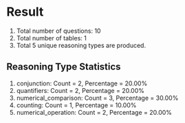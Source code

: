 # Result<br/>
1. Total number of questions: 10<br/>
2. Total number of tables: 1<br/>
3. Total 5 unique reasoning types are produced.<br/>
## **Reasoning Type Statistics**<br/>
1. conjunction: Count = 2, Percentage = 20.00%<br/>
2. quantifiers: Count = 2, Percentage = 20.00%<br/>
3. numerical_comparison: Count = 3, Percentage = 30.00%<br/>
4. counting: Count = 1, Percentage = 10.00%<br/>
5. numerical_operation: Count = 2, Percentage = 20.00%<br/>
